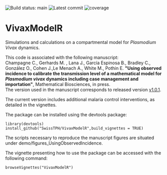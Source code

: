 ![Build status: main](https://img.shields.io/github/workflow/status/SwissTPH/VivaxModelR/R-CMD-check/main?style=flat-square)
![Latest commit](https://img.shields.io/github/last-commit/SwissTPH/VivaxModelR/main?style=flat-square)
![coverage](https://img.shields.io/endpoint?url=https://gist.githubusercontent.com/clchampag/f66fda014589a897f852edc85f4059fc/raw/vivax.json)

# VivaxModelR

Simulations and calculations on a compartmental model for *Plasmodium Vivax* dynamics.

This code is associated with the following manuscript:  
Champagne C., Gerhards M. , Lana J., García Espinosa B., Bradley C., González O., Cohen J.,Le Menach A., White M., Pothin E.  **"Using observed incidence to calibrate the transmission level of a mathematical model for *Plasmodium vivax* dynamics including case management and importation"**, Mathematical Biosciences, in press.  
The version used in the manuscript corresponds to released version [v1.0.1](https://github.com/SwissTPH/VivaxModelR/tree/v1.0.1).

The current version includes additional malaria control interventions, as detailed in the vignettes.

The package can be installed using the devtools package:  

```{r}
library(devtools)  
install_github("SwissTPH/VivaxModelR",build_vignettes = TRUE)
```

The scripts necessary to reproduce the manuscript figures are situated under demo/figures_UsingObservedIncidence.  

The vignette presenting how to use the package can be accessed with the following command:
```{r}
browseVignettes("VivaxModelR")
```
